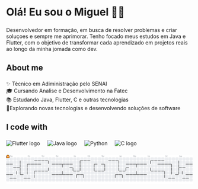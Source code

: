 <h1 align="left">Olá! Eu sou o Miguel 🐱‍👤</h1>

###

<p align="left">Desenvolvedor em formação, em busca de resolver problemas e criar soluçoes e sempre me aprimorar.
Tenho focado meus estudos em Java e Flutter, com o objetivo de transformar cada aprendizado em projetos reais ao longo da minha jomada como dev.
</p>

###

<h2 align="left">About me</h2>

###

<p align="left">✨ Técnico em Adiministração  pelo SENAI <br>🎓 Cursando Analise e Desenvolvimento na Fatec <br>📚 Estudando Java, Flutter, C e outras tecnologias <br>🎯Explorando novas tecnologias e desenvolvendo soluções de software</p>

###

<h2 align="left">I code with</h2>

###

<div align="left">
  <img src="https://cdn.jsdelivr.net/gh/devicons/devicon@latest/icons/flutter/flutter-original.svg" height="40" alt="Flutter logo"  />
  <img width="12" />
  <img src="https://cdn.jsdelivr.net/gh/devicons/devicon@latest/icons/java/java-original.svg" height="40" alt="Java logo"  />
  <img width="12" />
  <img src="https://cdn.jsdelivr.net/gh/devicons/devicon@latest/icons/python/python-original.svg" height="40" alt=Python logo"  />
  <img width="12" />
  <img src="https://cdn.jsdelivr.net/gh/devicons/devicon@latest/icons/c/c-original.svg" height="40" alt="C logo"  />
  <img width="12" />

###

<picture>
  <source media="(prefers-color-scheme: dark)" srcset="https://raw.githubusercontent.com/miguelmineiro/miguelmineiro/output/pacman-contribution-graph-dark.svg">
  <source media="(prefers-color-scheme: light)" srcset="https://raw.githubusercontent.com/miguelmineiro/miguelmineiro/output/pacman-contribution-graph.svg">
  <img alt="pacman contribution graph" src="https://raw.githubusercontent.com/miguelmineiro/miguelmineiro/output/pacman-contribution-graph.svg">
</picture>

###
